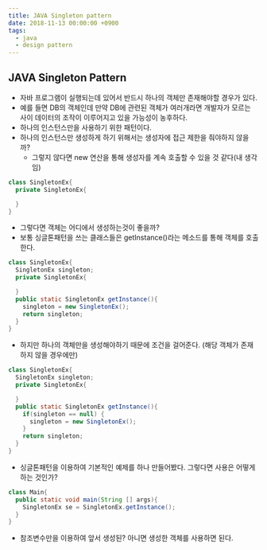 ```yaml
---
title: JAVA Singleton pattern
date: 2018-11-13 00:00:00 +0900
tags:
  - java
  - design pattern
---
```

## JAVA Singleton Pattern
- 자바 프로그램이 실행되는데 있어서 반드시 하나의 객체만 존재해야할 경우가 있다.
- 예를 들면 DB의 객체인데 만약 DB에 관련된 객체가 여러개라면 개발자가 모르는 사이 데이터의 조작이 이루어지고 있을 가능성이 농후하다.
- 하나의 인스턴스만을 사용하기 위한 패턴이다.
- 하나의 인스턴스만 생성하게 하기 위해서는 생성자에 접근 제한을 줘야하지 않을까?
  - 그렇지 않다면 new 연산을 통해 생성자를 계속 호출할 수 있을 것 같다(내 생각임)

```java
class SingletonEx{
  private SingletonEx{

  }
}
```

- 그렇다면 객체는 어디에서 생성하는것이 좋을까?
- 보통 싱글톤패턴을 쓰는 클래스들은 getInstance()라는 메소드를 통해 객체를 호출한다.

```java
class SingletonEx{
  SingletonEx singleton;
  private SingletonEx{

  }
  public static SingletonEx getInstance(){
    singleton = new SingletonEx();
    return singleton;
  }
}
```

- 하지만 하나의 객체만을 생성해야하기 때문에 조건을 걸어준다. (해당 객체가 존재하지 않을 경우에만)

```java
class SingletonEx{
  SingletonEx singleton;
  private SingletonEx{

  }
  public static SingletonEx getInstance(){
    if(singleton == null) {
      singleton = new SingletonEx();
    }
    return singleton;
  }
}
```

- 싱글톤패턴을 이용하여 기본적인 예제를 하나 만들어봤다. 그렇다면 사용은 어떻게 하는 것인가?

```java
class Main{
  public static void main(String [] args){
    SingletonEx se = SingletonEx.getInstance();
  }
}
```

- 참조변수만을 이용하여 앞서 생성된? 아니면 생성한 객체를 사용하면 된다.
